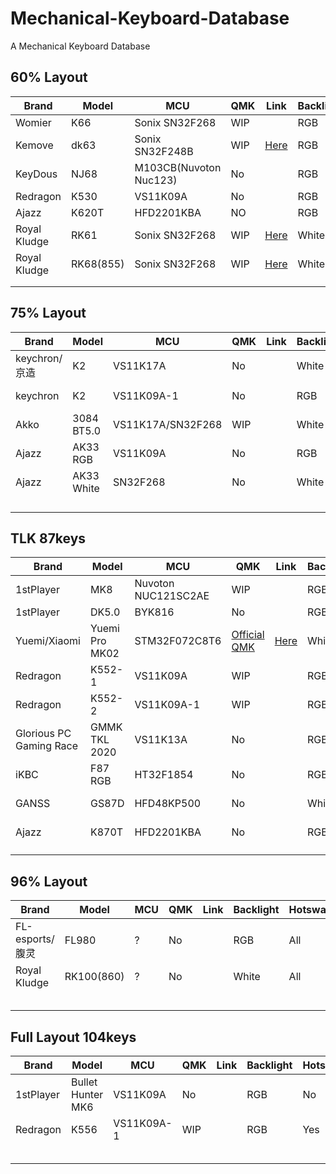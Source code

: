 # Mechanical-Keyboard-Database

A Mechanical Keyboard Database



## 60% Layout

| Brand        | Model     | MCU                    | QMK  | Link                                                         | Backlight | Hotswap | Wireless     | KLE                                                          |
| ------------ | --------- | ---------------------- | ---- | ------------------------------------------------------------ | --------- | ------- | ------------ | ------------------------------------------------------------ |
| Womier       | K66       | Sonix SN32F268         | WIP  |                                                              | RGB       | all     | No           | [Here](http://www.keyboard-layout-editor.com/#/gists/8ddceb2e7bdef2bfa16d6c0825257358) |
| Kemove       | dk63      | Sonix SN32F248B        | WIP  | [Here](https://github.com/qmk/qmk_firmware/tree/master/keyboards/xiaomi/mk02) | RGB       | all     | Yes          | [Here](http://www.keyboard-layout-editor.com/#/gists/63afa32b87fe017ce0f906ef69d5122c) |
| KeyDous      | NJ68      | M103CB(Nuvoton Nuc123) | No   |                                                              | RGB       | all     | Bluetooth    | [Here](http://www.keyboard-layout-editor.com/#/gists/217036f674eb6cb34f9d9a87f2274fb4) |
| Redragon     | K530      | VS11K09A               | No   |                                                              | RGB       | all     | Bluetooth5.0 | [Here](http://www.keyboard-layout-editor.com/#/gists/a9f5d67eeace4c41a4a615754a3916f1) |
| Ajazz        | K620T     | HFD2201KBA             | NO   |                                                              | RGB       | NO      | Bluetooth3.0 | [Here](http://www.keyboard-layout-editor.com/#/gists/a9f5d67eeace4c41a4a615754a3916f1) |
| Royal Kludge | RK61      | Sonix SN32F268         | WIP  | [Here](https://github.com/Diff-fusion/qmk_firmware/tree/royal_kludge_61) | White     | No      | Bluetooth3.0 | [Here](http://www.keyboard-layout-editor.com/#/gists/a9f5d67eeace4c41a4a615754a3916f1) |
| Royal Kludge | RK68(855) | Sonix SN32F268         | WIP  | [Here](https://github.com/silasb/qmk_firmware/tree/rk68)     | White     | All     | Bluetooth    | [Here](http://www.keyboard-layout-editor.com/#/gists/0721c17468666207f84fcab230130ec9) |
|              |           |                        |      |                                                              |           |         |              |                                                              |
|              |           |                        |      |                                                              |           |         |              |                                                              |

## 75% Layout

| Brand         | Model      | MCU               | QMK  | Link | Backlight | Hotswap | Wireless      | KLE                                                          |
| ------------- | ---------- | ----------------- | ---- | ---- | --------- | ------- | ------------- | ------------------------------------------------------------ |
| keychron/京造 | K2         | VS11K17A          | No   |      | White     | No      | Bluetooth 5.1 | [Here](http://www.keyboard-layout-editor.com/#/gists/24d293cad6cedaf6be937016c4f02311) |
| keychron      | K2         | VS11K09A-1        | No   |      | RGB       | No      | Bluetooth 5.1 | [Here](http://www.keyboard-layout-editor.com/#/gists/24d293cad6cedaf6be937016c4f02311) |
| Akko          | 3084 BT5.0 | VS11K17A/SN32F268 | WIP  |      | White     | No      | Bluetooth 5.0 | [Here](http://www.keyboard-layout-editor.com/#/gists/f92a481c5b2a026e23ae2217ac37c32e) |
| Ajazz         | AK33 RGB   | VS11K09A          | No   |      | RGB       | No      | No            | [Here](http://www.keyboard-layout-editor.com/#/gists/24d293cad6cedaf6be937016c4f02311) |
| Ajazz         | AK33 White | SN32F268          | No   |      | White     | No      | No            | [Here](http://www.keyboard-layout-editor.com/#/gists/24d293cad6cedaf6be937016c4f02311) |
|               |            |                   |      |      |           |         |               |                                                              |
|               |            |                   |      |      |           |         |               |                                                              |
|               |            |                   |      |      |           |         |               |                                                              |
|               |            |                   |      |      |           |         |               |                                                              |

## TLK 87keys


| Brand        | Model          | MCU                 | QMK                                                  | Link                                                         | Backlight | Hotswap | Wireless | KLE |
| ------------ | -------------- | ------------------- | ---------------------------------------------------- | ------------------------------------------------------------ | --------- | ------- | -------- | -------- |
| 1stPlayer    | MK8            | Nuvoton NUC121SC2AE | WIP                                                  |                                                              | RGB       | 13key   | No       |        |
| 1stPlayer    | DK5.0          | BYK816              | No                                                   |                                                              | RGB       | No      | No       |        |
| Yuemi/Xiaomi | Yuemi Pro MK02 | STM32F072C8T6       | [Official QMK](https://github.com/qmk/qmk_firmware/) | [Here](https://github.com/qmk/qmk_firmware/tree/master/keyboards/xiaomi/mk02) | White | No | No |  |
| Redragon     | K552-1         | VS11K09A            | WIP                                                  |                                                              | RGB       | Yes     | No       |        |
| Redragon     | K552-2         | VS11K09A-1          | WIP                                                  |                                                              | RGB       | Yes     | No       |        |
| Glorious PC Gaming Race | GMMK TKL 2020  | VS11K13A            | No                                                   |                                                              | RGB       | Yes     | No       |        |
| iKBC | F87 RGB | HT32F1854 | No | | RGB | No | No |  |
| GANSS | GS87D | HFD48KP500 | No | | White | No | Bluetooth 3.0 |  |
| Ajazz | K870T | HFD2201KBA | No | | RGB | No | Bluetooth 5.0 | |
|  |  |  |  | |  |  |  | |
|  |  |  |  | |  |  |  | |

## 96% Layout

| Brand           | Model      | MCU  | QMK  | Link | Backlight | Hotswap | Wireless | KLE  |
| --------------- | ---------- | ---- | ---- | ---- | --------- | ------- | -------- | ---- |
| FL-esports/腹灵 | FL980      | ?    | No   |      | RGB       | All     | BT&2.4G  |      |
| Royal Kludge    | RK100(860) | ?    | No   |      | White     | All     | BT&2.4G  |      |
|                 |            |      |      |      |           |         |          |      |
|                 |            |      |      |      |           |         |          |      |
|                 |            |      |      |      |           |         |          |      |
|                 |            |      |      |      |           |         |          |      |
|                 |            |      |      |      |           |         |          |      |

## Full Layout 104keys

| Brand     | Model             | MCU        | QMK  | Link | Backlight | Hotswap | Wireless | KLE  |
| --------- | ----------------- | --------   | ---- | ---- | --------- | ------- | -------- | ---- |
| 1stPlayer | Bullet Hunter MK6 | VS11K09A   | No   |      | RGB       | No      | No       |      |
| Redragon  | K556              | VS11K09A-1 | WIP  |      | RGB       | Yes     | No       |      |
|           |                   |            |      |      |           |         |          |      |
|           |                   |            |      |      |           |         |          |      |
|           |                   |            |      |      |           |         |          |      |
|           |                   |            |      |      |           |         |          |      |
|           |                   |            |      |      |           |         |          |      |
